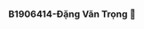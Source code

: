 ### B1906414-Đặng Văn Trọng 👋

<!DOCTYPE html>
<html>
<head>
    <meta charset="UTF-8">
    <title>WEB STORE</title>
    <style>
        
        *{
            margin: 0;
            padding: 0;
            box-sizing: border-box;
        }
        .dau{
            margin-top: 0px;
            background:paleturquoise ;
            background-image: linear-gradient(paleturquoise,deepskyblue);
            width: 100%;
            height: 150px;
        }
        .cuoi{
            position: absolute;
            margin-top: 28%;
            background:paleturquoise ;
            width: 100%;
            height: 200px;
            
        }
        .cuoi p{
            position: absolute;
            bottom: 50px;
            left: 150px;
            font-size: 20px;
            font-weight:600;
            line-height: 40px;
        }
        .dau a{
            font-size: 17ex;
            padding-left: 10ex;
            color:red;
            text-shadow: 3px 3px gray;
        }
        .cod-pages {
            position:absolute;
            top: 50px;
            left: 50px;
        }
        .cod-pages a{
            color: black;
            font-size: 3ex;
        }
        .cod-pages a:hover{
            background:darkgrey;
        }
        #pan {
            position:absolute;
            text-align: justify;
            top: 35%;
            right: 90px;
            height: 10ex;
            width: 50%;
            font-size: 4ex;
        }
        #can {
            position:absolute;
            top: 80%;
            margin-left: 55%;
        }

        #san {
            position:absolute;
            text-align: justify;
            top: 95%;
            left: 20px;
            height: 10ex;
            width: 50%;
            font-size: 3ex;
        }
        
    </style>
</head>
<body style="background-color:lightblue;">
    <div class="dau">
        <a> Web honda <a>
    </div>
    <div class="cod-pages">
        <a href="">HOME |</a>
        <a href="">USE |</a>
        <a href="">DANG KY</a>
    </div>
    <br>
    <div>
        <img src="https://anh.24h.com.vn/upload/4-2017/images/2017-11-17/1510912965-55-giap-tet-xe-may-dua-nhau-khoe-sac-moi-tai-thi-truong-viet-mau-moi1-1510887118-width660height411.jpg" height="85%" width="85%">
    </div>
    <br>
    <div id="pan">
        
    </div>
    <div id="can">
        <img src="https://vcdn1-vnexpress.vnecdn.net/2021/12/16/airblade-1639662207-1639662219-6380-1639662474.jpg" height="85%" width="85%">
    </div>
    <div id="san">
        
    </div> 
   
</body>
</html>
